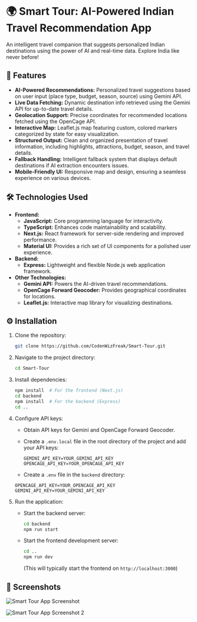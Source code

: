# 🌍 Smart Tour: AI-Powered Indian Travel Recommendation App

An intelligent travel companion that suggests personalized Indian destinations using the power of AI and real-time data. Explore India like never before!

## 🌟 Features

- **AI-Powered Recommendations:** Personalized travel suggestions based on user input (place type, budget, season, source) using Gemini API.
- **Live Data Fetching:** Dynamic destination info retrieved using the Gemini API for up-to-date travel details.
- **Geolocation Support:** Precise coordinates for recommended locations fetched using the OpenCage API.
- **Interactive Map:** Leaflet.js map featuring custom, colored markers categorized by state for easy visualization.
- **Structured Output:** Clean and organized presentation of travel information, including highlights, attractions, budget, season, and travel details.
- **Fallback Handling:**  Intelligent fallback system that displays default destinations if AI extraction encounters issues.
- **Mobile-Friendly UI:**  Responsive map and design, ensuring a seamless experience on various devices.

## 🛠️ Technologies Used

- **Frontend:**
    - **JavaScript:** Core programming language for interactivity.
    - **TypeScript:** Enhances code maintainability and scalability.
    - **Next.js:** React framework for server-side rendering and improved performance.
    - **Material UI:**  Provides a rich set of UI components for a polished user experience.
- **Backend:**
    - **Express:** Lightweight and flexible Node.js web application framework.
- **Other Technologies:**
    - **Gemini API:** Powers the AI-driven travel recommendations.
    - **OpenCage Forward Geocoder:** Provides geographical coordinates for locations.
    - **Leaflet.js:**  Interactive map library for visualizing destinations.
 
## ⚙️ Installation

1. Clone the repository:
   ```bash
   git clone https://github.com/CodenWizFreak/Smart-Tour.git
   ```

2. Navigate to the project directory:
   ```bash
   cd Smart-Tour
   ```

3. Install dependencies:
   ```bash
   npm install  # For the frontend (Next.js)
   cd backend
   npm install  # For the backend (Express)
   cd ..
   ```

4. Configure API keys:

   - Obtain API keys for Gemini and OpenCage Forward Geocoder.
   - Create a `.env.local` file in the root directory of the project and add your API keys:

     ```
     GEMINI_API_KEY=YOUR_GEMINI_API_KEY
     OPENCAGE_API_KEY=YOUR_OPENCAGE_API_KEY
     ```

   - Create a `.env` file in the `backend` directory:
    ```
    OPENCAGE_API_KEY=YOUR_OPENCAGE_API_KEY
    GEMINI_API_KEY=YOUR_GEMINI_API_KEY
    ```
5. Run the application:

   - Start the backend server:
     ```bash
     cd backend
     npm run start
     ```

   - Start the frontend development server:
     ```bash
     cd ..
     npm run dev
     ```

     (This will typically start the frontend on `http://localhost:3000`)

## 📸 Screenshots

![Smart Tour App Screenshot](https://i.imgur.com/YOUR_SCREENSHOT_LINK_HERE.png)
<!-- Replace with a relevant screenshot link. Example link above points to imgur, which is commonly used. -->
<!-- Add more screenshots as needed -->
![Smart Tour App Screenshot 2](https://i.imgur.com/YOUR_SCREENSHOT_LINK_HERE_2.png)
 

